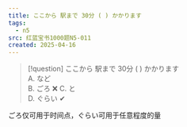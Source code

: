 ```yaml
---
title: ここから 駅まで 30分 ( ) かかります
tags:
  - n5
src: 红蓝宝书1000题N5-011
created: 2025-04-16
---
```

> [!question] ここから 駅まで 30分 ( ) かかります  
> A. など  
> B. ごろ  ❌
> C. と  
> D. ぐらい  ✔

ごろ仅可用于时间点，ぐらい可用于任意程度的量  
